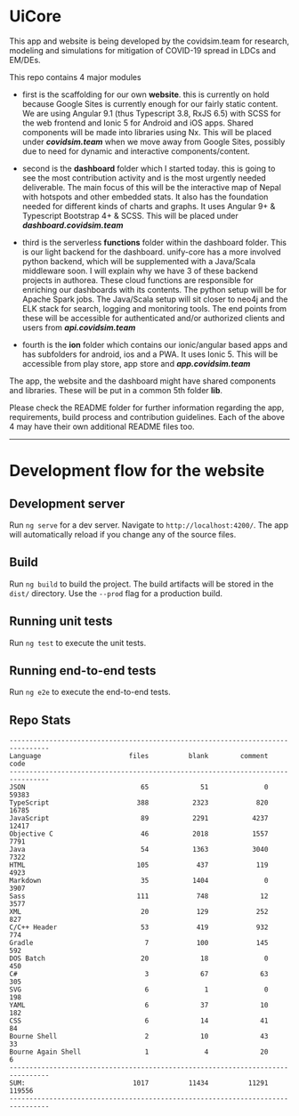 # UiCore

This app and website is being developed by the covidsim.team for research, modeling and simulations for mitigation of COVID-19 spread in LDCs and EM/DEs.

This repo contains 4 major modules

- first is the scaffolding for our own **website**. this is currently on hold because Google Sites is currently enough for our fairly static content. We are using Angular 9.1 (thus Typescript 3.8, RxJS 6.5) with SCSS for the web frontend and Ionic 5 for Android and iOS apps. Shared components will be made into libraries using Nx. This will be placed under ***covidsim.team*** when we move away from Google Sites, possibly due to need for dynamic and interactive components/content.

- second is the **dashboard** folder which I started today. this is going to see the most contribution activity and is the most urgently needed deliverable. The main focus of this will be the interactive map of Nepal with hotspots and other embedded stats. It also has the foundation needed for different kinds of charts and graphs. It uses Angular 9+ & Typescript
Bootstrap 4+ & SCSS. This will be placed under ***dashboard.covidsim.team***

- third is the serverless **functions** folder within the dashboard folder. This is our light backend for the dashboard. unify-core has a more involved python backend, which will be supplemented with a Java/Scala middleware soon. I will explain why we have 3 of these backend projects in authorea. These cloud functions are responsible for enriching our dashboards with its contents. The python setup will be for Apache Spark jobs. The Java/Scala setup will sit closer to neo4j and the ELK stack for search, logging and monitoring tools. The end points from these will be accessible for authenticated and/or authorized clients and users from ***api.covidsim.team***

- fourth is the **ion** folder which contains our ionic/angular based apps and has subfolders for android, ios and a PWA. It uses Ionic 5. This will be accessible from play store, app store and ***app.covidsim.team***

The app, the website and the dashboard might have shared components and libraries. These will be put in a common 5th folder **lib**.

Please check the README folder for further information regarding the app, requirements, build process and contribution guidelines. Each of the above 4 may have their own additional README files too.

__________________________________________________

# Development flow for the website

## Development server

Run `ng serve` for a dev server. Navigate to `http://localhost:4200/`. The app will automatically reload if you change any of the source files.


## Build

Run `ng build` to build the project. The build artifacts will be stored in the `dist/` directory. Use the `--prod` flag for a production build.

## Running unit tests

Run `ng test` to execute the unit tests.

## Running end-to-end tests

Run `ng e2e` to execute the end-to-end tests.



## Repo Stats
```
--------------------------------------------------------------------------------
Language                      files          blank        comment           code
--------------------------------------------------------------------------------
JSON                             65             51              0          59383
TypeScript                      388           2323            820          16785
JavaScript                       89           2291           4237          12417
Objective C                      46           2018           1557           7791
Java                             54           1363           3040           7322
HTML                            105            437            119           4923
Markdown                         35           1404              0           3907
Sass                            111            748             12           3577
XML                              20            129            252            827
C/C++ Header                     53            419            932            774
Gradle                            7            100            145            592
DOS Batch                        20             18              0            450
C#                                3             67             63            305
SVG                               6              1              0            198
YAML                              6             37             10            182
CSS                               6             14             41             84
Bourne Shell                      2             10             43             33
Bourne Again Shell                1              4             20              6
--------------------------------------------------------------------------------
SUM:                           1017          11434          11291         119556
--------------------------------------------------------------------------------
```
